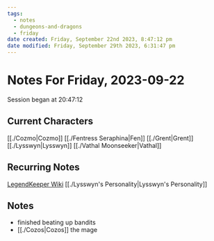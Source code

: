 ```yaml
---
tags:
  - notes
  - dungeons-and-dragons
  - friday
date created: Friday, September 22nd 2023, 8:47:12 pm
date modified: Friday, September 29th 2023, 6:31:47 pm
---
```


# Notes For Friday, 2023-09-22
Session began at 20:47:12
## Current Characters
[[./Cozmo|Cozmo]]
[[./Fentress Seraphina|Fen]]
[[./Grent|Grent]]
[[./Lysswyn|Lysswyn]]
[[./Vathal Moonseeker|Vathal]]
## Recurring Notes
[LegendKeeper Wiki](https://app.legendkeeper.com/a/worlds/cl9i3wvwfuxpk0990vdj471tg/cl9i3xygz000d0288hoamypix)
[[./Lysswyn's Personality|Lysswyn's Personality]]
## Notes
- finished beating up bandits
- [[./Cozos|Cozos]] the mage